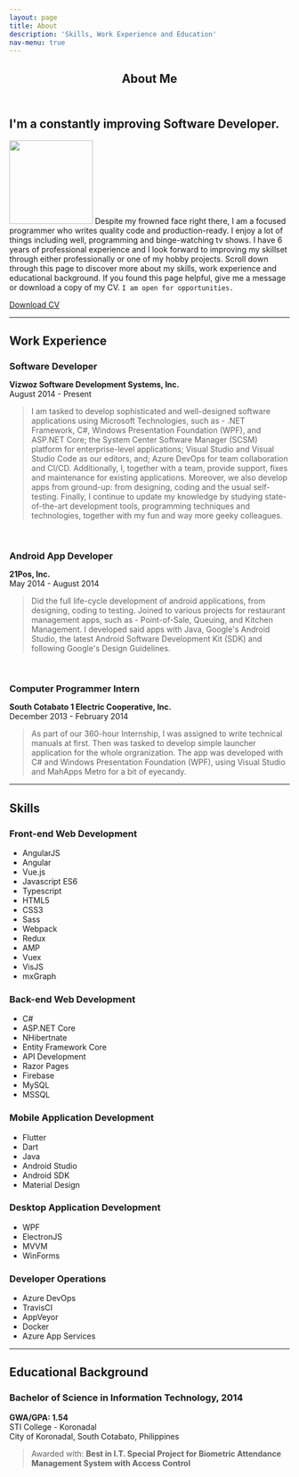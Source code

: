 ```yaml
---
layout: page
title: About
description: 'Skills, Work Experience and Education'
nav-menu: true
---
```


<!-- Main -->
<div id="main" class="alt">

<!-- One -->
<section id="one">
	<div class="inner">
		<header class="major">
			<h1>About Me</h1>
		</header>

<!-- Content -->
<h2 id="content">I'm a constantly improving Software Developer.</h2>
<p><span class="image left"><img style="width: 150px" src="{% link assets/images/portrait.jpg %}" alt="" /></span>
Despite my frowned face right there, I am a focused programmer who writes quality code and production-ready.
I enjoy a lot of things including well, programming and binge-watching tv shows. I have 6 years of professional
experience and I look forward to improving my skillset through either professionally or one of my hobby projects.
Scroll down through this page to discover more about my skills, work experience and educational background. If you found
this page helpful, give me a message or download a copy of my CV. <code>I am open for opportunities.</code></p>

<a href="https://drive.google.com/open?id=1TeUSS_IJo9f_-zNSoCfstka-fK63i8VD"
target="_blank" class="button special">Download CV</a>

<hr class="major" />

<h2>Work Experience</h2>

<h3 style="margin-bottom: 0;">Software Developer</h3>
<p><b>Vizwoz Software Development Systems, Inc.</b> <br />
August 2014 - Present
</p>

<blockquote>I am tasked to develop sophisticated and well-designed software applications using Microsoft Technologies, such as - .NET Framework, C#, Windows Presentation Foundation (WPF), and ASP.NET Core; the System Center Software Manager (SCSM) platform for enterprise-level applications; Visual Studio and Visual Studio Code as our editors, and; Azure DevOps for team collaboration and CI/CD. Additionally, I, together with a team, provide support, fixes and maintenance for existing applications. Moreover, we also develop apps from ground-up: from designing, coding and the usual self-testing. Finally, I continue to update my knowledge by studying state-of-the-art development tools, programming techniques and technologies, together with my fun and way more geeky colleagues.</blockquote>

<br />

<h3 style="margin-bottom: 0;">Android App Developer</h3>
<p><b>21Pos, Inc.</b> <br />
May 2014 - August 2014
</p>

<blockquote>Did the full life-cycle development of android applications, from designing, coding to testing. Joined to various projects for restaurant management apps, such as - Point-of-Sale, Queuing, and Kitchen Management. I developed said apps with Java, Google's Android Studio, the latest Android Software Development Kit (SDK) and following Google's Design Guidelines.</blockquote>

<br />

<h3 style="margin-bottom: 0;">Computer Programmer Intern</h3>
<p><b>South Cotabato 1 Electric Cooperative, Inc.</b> <br />
December 2013 - February 2014
</p>

<blockquote>As part of our 360-hour Internship, I was assigned to write technical manuals at first. Then was tasked to develop simple launcher application for the whole orgranization. The app was developed with C# and Windows Presentation Foundation (WPF), using Visual Studio and MahApps Metro for a bit of eyecandy.</blockquote>

<hr class="major" />

<h2>Skills</h2>

<h3>Front-end Web Development</h3>

<ul class="actions">
	<li><a class="button special">AngularJS</a></li>
	<li><a class="button special">Angular</a></li>
	<li><a class="button special">Vue.js</a></li>
	<li><a class="button special">Javascript ES6</a></li>
	<li><a class="button special">Typescript</a></li>
	<li><a class="button special">HTML5</a></li>
	<li><a class="button special">CSS3</a></li>
	<li><a class="button special">Sass</a></li>
	<li><a class="button special">Webpack</a></li>
	<li><a class="button special">Redux</a></li>
	<li><a class="button special">AMP</a></li>
	<li><a class="button special">Vuex</a></li>
	<li><a class="button special">VisJS</a></li>
	<li><a class="button special">mxGraph</a></li>
</ul>

<h3>Back-end Web Development</h3>

<ul class="actions">
	<li><a class="button special">C#</a></li>
	<li><a class="button special">ASP.NET Core</a></li>
	<li><a class="button special">NHibertnate</a></li>
	<li><a class="button special">Entity Framework Core</a></li>
	<li><a class="button special">API Development</a></li>
	<li><a class="button special">Razor Pages</a></li>
	<li><a class="button special">Firebase</a></li>
	<li><a class="button special">MySQL</a></li>
	<li><a class="button special">MSSQL</a></li>
</ul>

<h3>Mobile Application Development</h3>

<ul class="actions">
	<li><a class="button special">Flutter</a></li>
	<li><a class="button special">Dart</a></li>
	<li><a class="button special">Java</a></li>
	<li><a class="button special">Android Studio</a></li>
	<li><a class="button special">Android SDK</a></li>
	<li><a class="button special">Material Design</a></li>
</ul>

<h3>Desktop Application Development</h3>

<ul class="actions">
	<li><a class="button special">WPF</a></li>
	<li><a class="button special">ElectronJS</a></li>
	<li><a class="button special">MVVM</a></li>
	<li><a class="button special">WinForms</a></li>
</ul>

<h3>Developer Operations</h3>

<ul class="actions">
	<li><a class="button special">Azure DevOps</a></li>
	<li><a class="button special">TravisCI</a></li>
	<li><a class="button special">AppVeyor</a></li>
	<li><a class="button special">Docker</a></li>
	<li><a class="button special">Azure App Services</a></li>
</ul>

<hr class="major" />

<h2>Educational Background</h2>

<h3>Bachelor of Science in Information Technology, 2014</h3>
<p><b>GWA/GPA: 1.54</b><br/>
STI College - Koronadal<br/>
City of Koronadal, South Cotabato, Philippines
</p>
<blockquote>
Awarded with: <b>Best in I.T. Special Project for Biometric Attendance Management System with Access Control</b>
</blockquote>

</div>
</section>

</div>
